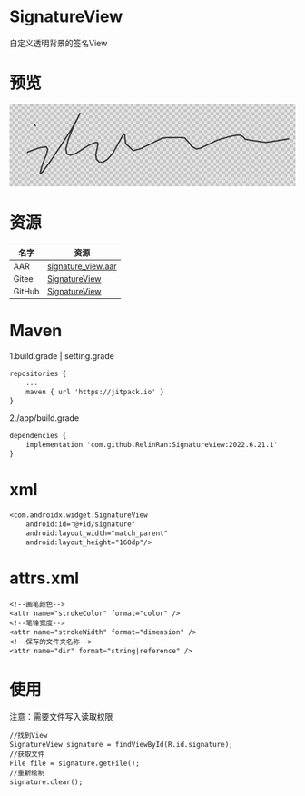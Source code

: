 # SignatureView
自定义透明背景的签名View
# 预览
![效果](./ic_preview.png)
# 资源
|名字|资源|
|-|-|
|AAR|[signature_view.aar](https://github.com/RelinRan/SignatureView/blob/master/signature_view.aar)|
|Gitee|[SignatureView](https://gitee.com/relin/SignatureView)|
|GitHub |[SignatureView](https://github.com/RelinRan/SignatureView)|
# Maven
1.build.grade | setting.grade
```
repositories {
	...
	maven { url 'https://jitpack.io' }
}
```
2./app/build.grade
```
dependencies {
	implementation 'com.github.RelinRan:SignatureView:2022.6.21.1'
}
```
# xml
~~~
<com.androidx.widget.SignatureView
    android:id="@+id/signature"
    android:layout_width="match_parent"
    android:layout_height="160dp"/>
~~~
# attrs.xml
~~~
<!--画笔颜色-->
<attr name="strokeColor" format="color" />
<!--笔锋宽度-->
<attr name="strokeWidth" format="dimension" />
<!--保存的文件夹名称-->
<attr name="dir" format="string|reference" />
~~~
# 使用
注意：需要文件写入读取权限
~~~
//找到View
SignatureView signature = findViewById(R.id.signature);
//获取文件
File file = signature.getFile();
//重新绘制
signature.clear();
~~~
